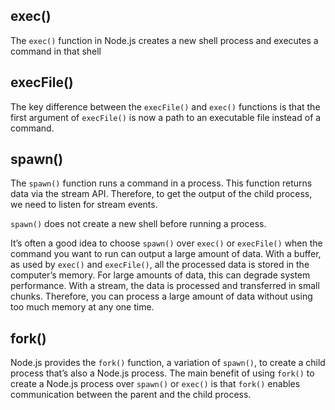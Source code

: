 ## exec()
The `exec()` function in Node.js creates a new shell process and executes a command in that shell

## execFile()
The key difference between the `execFile()` and `exec()` functions is that the first argument of `execFile()` is now a path to an executable file instead of a command. 

## spawn()
The `spawn()` function runs a command in a process. This function returns data via the stream API. Therefore, to get the output of the child process, we need to listen for stream events.

`spawn()` does not create a new shell before running a process.

It’s often a good idea to choose `spawn()` over `exec()` or `execFile()` when the command you want to run can output a large amount of data. With a buffer, as used by `exec()` and `execFile()`, all the processed data is stored in the computer’s memory. For large amounts of data, this can degrade system performance. With a stream, the data is processed and transferred in small chunks. Therefore, you can process a large amount of data without using too much memory at any one time.

## fork()
Node.js provides the `fork()` function, a variation of `spawn()`, to create a child process that’s also a Node.js process. 
The main benefit of using `fork()` to create a Node.js process over `spawn()` or `exec()` is that `fork()` enables communication between the parent and the child process.
